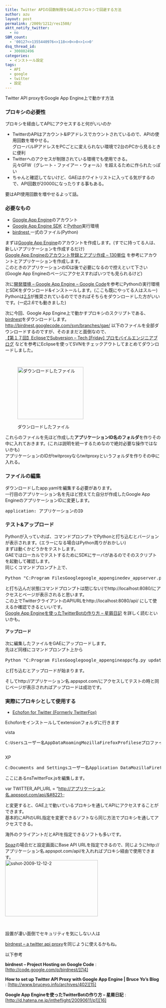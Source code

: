 ```yaml
---
title: Twitter APIの回数制限をGAE上のプロキシで回避する方法
author: azu
layout: post
permalink: /2009/1212/res1508/
aktt_notify_twitter:
  - no
SBM_count:
  - '00127<>1355440976<>118<>0<>8<>1<>0'
dsq_thread_id:
  - 300802496
categories:
  - インストール設定
tags:
  - API
  - google
  - twitter
  - 設定
---
```

Twitter API proxyをGoogle App Engine上で動かす方法

### プロキシの必要性

プロキシを経由してAPIにアクセスすると何がいいのか

*   TwitterのAPIはアカウント&IPアドレスでカウントされているので、APIの使用回数を増やせる。  
    グローバルIPアドレスをPCごとに変えられない環境で2台のPCから見るときに便利
*   Twitterへのアクセスが制限されている環境でも使用できる。  
    元々GFW（グレート・ファイアー・ウォール）を超えるために作られたっぽい
*   ちゃんと確認してないけど、GAEはホワイトリストに入ってる気がするので、API回数が20000になったりする事もある。

要はAPI使用回数を増やせるよって話。

### 必要なもの

*   <a href="https://appengine.google.com/" target="_blank">Google App Engine</a>のアカウント
*   [Google App Engine SDK][1] と[Python][2]実行環境
*   [birdnest ][3] 一式のファイル(Python)

まずは<a href="https://appengine.google.com/" target="_blank">Google App Engine</a>のアカウントを作成します。(すでに持ってる人は、新しいアプリケーションを作成するだけ)  
[Google App Engineのアカウント登録とアプリ作成 &#8211; 130単位][4] を参考にアカウントと<span>アプリケーション</span>を作成します。  
このときのアプリケーションのIDは後で必要になるので控えといて下さい(Google App Engineのページにアクセスすればいつでも見られるけど)

次に[開発環境 &#8211; Google App Engine &#8211; Google Code][5]を参考にPythonの実行環境とSDKをダウンロード&インストールします。(ここも既にやってる人はスルー)  
Pythonは[2.5][6]が推奨されているのでできればそちらをダウンロードした方がいいです。(一応2.6でも動きました)

次に今回、Google App Engine上で動かすプロキシのスクリプトである、[birdnest][3]をダウンロードします。  
http://birdnest.googlecode.com/svn/branches/gae/ 以下のファイルを全部ダウンロードするのですが、そのままだと面倒なので、  
[【第１７回】EclipseでSubversion &#8211; Tech [Friday] プロモバイルエンジニアブログ][7] などを参考にEclipseを使ってSVNをチェックアウトしてまとめてダウンロードしました。

<br class="spacer_" /><figure id="attachment_1510" style="width: 213px;" class="wp-caption alignnone">

[<img class="size-full wp-image-1510" title="sshot-2009-12-12-1" src="https://efcl.info/wp-content/uploads/2009/12/sshot-2009-12-12-1.png" alt="ダウンロードしたファイル" width="213" height="169" />][8]<figcaption class="wp-caption-text">ダウンロードしたファイル</figcaption></figure> 
これらのファイルを先ほど作成した**アプリケーションID名のフォルダ**を作りその中に入れておきます。(これは説明を統一するためなので絶対必要な操作ではないかも)  
アプリケーションのIDがtwitproxyならtwitproxyというフォルダを作りその中に入れる。

### ファイルの編集

ダウンロードしたapp.yamlを編集する必要があります。  
一行目のアプリケーション名を先ほど控えてた自分が作成したGoogle App EngineのアプリケーションIDに変更します。

<pre>application: アプリケーションのID</pre>

### テスト&アップロード

Pythonが入っていれば、コマンドプロンプトでPythonと打ち込むとバージョンが表示されます。(エラーになる場合はPython周りがおかしい)  
まずは動くかどうかをテストします。  
GAEではローカルでテストするためにSDKにサーバがあるのでそのスクリプトを起動して確認します。  
同じくコマンドプロンプト上で、

<pre>Python "C:Program FilesGooglegoogle_appenginedev_appserver.py" 先ほど作成したフォルダへのパス
</pre>

と打ち込んだ状態(コマンドプロンプトは閉じない)でhttp://localhost:8080/にアクセスとページが表示されると思います。  
この上でTwitterクライアントのAPIURLをhttp://localhost:8080/api/ にして使えるか確認できるといいです。  
[Google App Engineを使ったTwitterBotの作り方 &#8211; 星屑日記][9] を詳しく読むといいかも。

#### アップロード

次に編集したファイルをGAEにアップロードします。  
先ほど同様にコマンドプロンプト上から

<pre>Python "C:Program FilesGooglegoogle_appengineappcfg.py update 先ほど作成したフォルダへのパス
</pre>

と打ち込むとアップロードが始まります。

そしてhttp://アプリケーション名.appspot.com/にアクセスしてテストの時と同じページが表示されればアップロードは成功です。

### 実際にプロキシとして使用する

*   [Echofon for Twitter (Formerly TwitterFox)][10]

Echofonをインストールしてextensionフォルダに行きます

vista

<pre>C:Usersユーザー名AppDataRoamingMozillaFirefoxProfileseプロファイル名extensionstwitternotifier@naan.netcomponents

</pre>

XP

<pre>C:Documents and Settingsユーザー名Application DataMozillaFirefoxProfilesプロファイル名extensionstwitternotifier@naan.netcomponents
</pre>

ここにあるnsTwitterFox.jsを編集します。

var TWITTER\_API\_URL = &#8220;http://アプリケーション名.appspot.com/api/&#8221;;

と変更すると、GAE上で動いているプロキシを通してAPIにアクセスすることができます。  
基本的にAPIのURL指定を変更できるソフトなら同じ方法でプロキシを通してアクセスできる。

海外のクライアントだとAPIを指定できるソフトも多いです。

[Spaz][11]の場合だと設定画面にBase API URLを指定できるので、同じようにhttp://アプリケーション名.appspot.com/api/を入れればプロキシ経由で使用できます。  
[<img class="alignnone size-medium wp-image-1512" title="sshot-2009-12-12-2" src="https://efcl.info/wp-content/uploads/2009/12/sshot-2009-12-12-2-300x182.png" alt="sshot-2009-12-12-2" width="300" height="182" />][12]

<br class="spacer_" />

設置が凄い面倒でセキュリティを気にしない人は

[birdnest &#8211; a twitter api proxy][13]を同じように使えるかもね。

以下参考

**birdnest &#8211; Project Hosting on Google Code**
:   [http://code.google.com/p/birdnest/][14]

**How to set up Twitter API Proxy with Google App Engine | Bruce Yo&#8217;s Blog**
:   [http://www.bruceyo.info/archives/402][15]

**Google App Engineを使ったTwitterBotの作り方 &#8211; 星屑日記**
:   [http://d.hatena.ne.jp/intheflight/20090611/p1][16]

<div id="_mcePaste" style="overflow: hidden; position: absolute; left: -10000px; top: 0px; width: 1px; height: 1px;">
  GFW（グレート・ファイアー・ウォール）
</div>

 [1]: http://code.google.com/intl/ja/appengine/downloads.html
 [2]: http://www.python.org/
 [3]: http://code.google.com/p/birdnest/
 [4]: http://d.hatena.ne.jp/deeeki/20091201/gae_register_account
 [5]: http://code.google.com/intl/ja/appengine/docs/python/gettingstarted/devenvironment.html
 [6]: http://www.python.jp/Zope/download/pythoncore
 [7]: http://blog.promob.jp/fri/2009/02/eclipsesubversion.html
 [8]: https://efcl.info/wp-content/uploads/2009/12/sshot-2009-12-12-1.png
 [9]: http://d.hatena.ne.jp/intheflight/20090611/p1
 [10]: https://addons.mozilla.org/ja/firefox/addon/5081
 [11]: http://getspaz.com/
 [12]: https://efcl.info/wp-content/uploads/2009/12/sshot-2009-12-12-2.png
 [13]: http://nest.appspot.com/
 [14]: http://code.google.com/p/birdnest/ "birdnest - Project Hosting on Google Code"
 [15]: http://www.bruceyo.info/archives/402 "How to set up Twitter API Proxy with Google App Engine | Bruce Yo's Blog"
 [16]: http://d.hatena.ne.jp/intheflight/20090611/p1 "Google App Engineを使ったTwitterBotの作り方 - 星屑日記"
